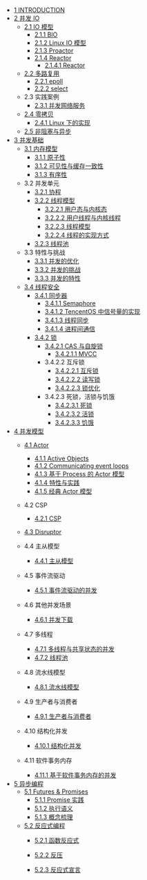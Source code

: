   - [1 INTRODUCTION](/INTRODUCTION.md)
  - [2 并发 IO](/并发%20IO/README.md)
    - [2.1 IO 模型](/并发%20IO/IO%20模型/README.md)
      - [2.1.1 BIO](/并发%20IO/IO%20模型/BIO.md)
      - [2.1.2 Linux IO 模型](/并发%20IO/IO%20模型/Linux%20IO%20模型.md)
      - [2.1.3 Proactor](/并发%20IO/IO%20模型/Proactor.md)
      - [2.1.4 Reactor](/并发%20IO/IO%20模型/Reactor/README.md)
        - [2.1.4.1 Reactor](/并发%20IO/IO%20模型/Reactor/Reactor.md)
    - [2.2 多路复用](/并发%20IO/多路复用/README.md)
      - [2.2.1 epoll](/并发%20IO/多路复用/epoll.md)
      - [2.2.2 select](/并发%20IO/多路复用/select.md)
    - 2.3 实践案例
      - [2.3.1 并发网络服务](/并发%20IO/实践案例/并发网络服务.md)
    - [2.4 零拷贝](/并发%20IO/零拷贝/README.md)
      - [2.4.1 Linux 下的实现](/并发%20IO/零拷贝/Linux%20下的实现.md)
    - [2.5 非阻塞与异步](/并发%20IO/非阻塞与异步.md)
  - [3 并发基础](/并发基础/README.md)
    - [3.1 内存模型](/并发基础/内存模型/README.md)
      - [3.1.1 原子性](/并发基础/内存模型/原子性.md)
      - [3.1.2 可见性与缓存一致性](/并发基础/内存模型/可见性与缓存一致性.md)
      - [3.1.3 有序性](/并发基础/内存模型/有序性.md)
    - 3.2 并发单元
      - [3.2.1 协程](/并发基础/并发单元/协程.md)
      - [3.2.2 线程模型](/并发基础/并发单元/线程模型/README.md)
        - [3.2.2.1 用户态与内核态](/并发基础/并发单元/线程模型/用户态与内核态.md)
        - [3.2.2.2 用户线程与内核线程](/并发基础/并发单元/线程模型/用户线程与内核线程.md)
        - [3.2.2.3 线程模型](/并发基础/并发单元/线程模型/线程模型.md)
        - [3.2.2.4 线程的实现方式](/并发基础/并发单元/线程模型/线程的实现方式.md)
      - [3.2.3 线程池](/并发基础/并发单元/线程池.md)
    - 3.3 特性与挑战
      - [3.3.1 并发的优化](/并发基础/特性与挑战/并发的优化.md)
      - [3.3.2 并发的挑战](/并发基础/特性与挑战/并发的挑战.md)
      - [3.3.3 并发的特性](/并发基础/特性与挑战/并发的特性.md)
    - [3.4 线程安全](/并发基础/线程安全/README.md)
      - [3.4.1 同步器](/并发基础/线程安全/同步器/README.md)
        - [3.4.1.1 Semaphore](/并发基础/线程安全/同步器/Semaphore.md)
        - [3.4.1.2 TencentOS 中信号量的实现](/并发基础/线程安全/同步器/TencentOS%20中信号量的实现.md)
        - [3.4.1.3 线程同步](/并发基础/线程安全/同步器/线程同步.md)
        - [3.4.1.4 进程间通信](/并发基础/线程安全/同步器/进程间通信.md)
      - [3.4.2 锁](/并发基础/线程安全/锁/README.md)
        - [3.4.2.1 CAS 与自旋锁](/并发基础/线程安全/锁/CAS%20与自旋锁/README.md)
          - [3.4.2.1.1 MVCC](/并发基础/线程安全/锁/CAS%20与自旋锁/MVCC.md)
        - 3.4.2.2 互斥锁
          - [3.4.2.2.1 互斥锁](/并发基础/线程安全/锁/互斥锁/互斥锁.md)
          - [3.4.2.2.2 读写锁](/并发基础/线程安全/锁/互斥锁/读写锁.md)
          - [3.4.2.2.3 锁优化](/并发基础/线程安全/锁/互斥锁/锁优化.md)
        - 3.4.2.3 死锁，活锁与饥饿
          - [3.4.2.3.1 死锁](/并发基础/线程安全/锁/死锁，活锁与饥饿/死锁.md)
          - [3.4.2.3.2 活锁](/并发基础/线程安全/锁/死锁，活锁与饥饿/活锁.md)
          - [3.4.2.3.3 饥饿](/并发基础/线程安全/锁/死锁，活锁与饥饿/饥饿.md)
  - [4 并发模型](/并发模型/README.md)
    - [4.1 Actor](/并发模型/Actor/README.md)
      - [4.1.1 Active Objects](/并发模型/Actor/Active%20Objects.md)
      - [4.1.2 Communicating event loops](/并发模型/Actor/Communicating%20event-loops.md)
      - [4.1.3 基于 Process 的 Actor 模型](/并发模型/Actor/基于%20Process%20的%20Actor%20模型.md)
      - [4.1.4 特性与实践](/并发模型/Actor/特性与实践.md)
      - [4.1.5 经典 Actor 模型](/并发模型/Actor/经典%20Actor%20模型.md)
    - 4.2 CSP
      - [4.2.1 CSP](/并发模型/CSP/CSP.md)
    - [4.3 Disruptor](/并发模型/Disruptor/README.md)
      
    - 4.4 主从模型
      - [4.4.1 主从模型](/并发模型/主从模型/主从模型.md)
    - 4.5 事件流驱动
      - [4.5.1 事件流驱动的并发](/并发模型/事件流驱动/事件流驱动的并发.md)
    - 4.6 其他并发场景
      - [4.6.1 并发下载](/并发模型/其他并发场景/并发下载.md)
    - 4.7 多线程
      - [4.7.1 多线程与共享状态的并发](/并发模型/多线程/多线程与共享状态的并发.md)
      - [4.7.2 线程池](/并发模型/多线程/线程池.md)
    - 4.8 流水线模型
      - [4.8.1 流水线模型](/并发模型/流水线模型/流水线模型.md)
    - 4.9 生产者与消费者
      - [4.9.1 生产者与消费者](/并发模型/生产者与消费者/生产者与消费者.md)
    - 4.10 结构化并发
      - [4.10.1 结构化并发](/并发模型/结构化并发/结构化并发.md)
    - 4.11 软件事务内存
      - [4.11.1 基于软件事务内存的并发](/并发模型/软件事务内存/基于软件事务内存的并发.md)
  - [5 异步编程](/异步编程/README.md)
    - [5.1 Futures & Promises](/异步编程/Futures%20&%20Promises/README.md)
      - [5.1.1 Promise 实践](/异步编程/Futures%20&%20Promises/Promise%20实践.md)
      - [5.1.2 执行语义](/异步编程/Futures%20&%20Promises/执行语义.md)
      - [5.1.3 概念梳理](/异步编程/Futures%20&%20Promises/概念梳理.md)
    - [5.2 反应式编程](/异步编程/反应式编程/README.md)
      - [5.2.1 函数反应式](/异步编程/反应式编程/函数反应式/README.md)
        
      - [5.2.2 反压](/异步编程/反应式编程/反压.md)
      - [5.2.3 反应式宣言](/异步编程/反应式编程/反应式宣言.md)